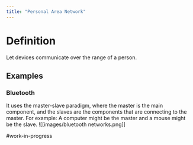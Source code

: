 ```yaml
---
title: "Personal Area Network"
---
```

# Definition
Let devices communicate over the range of a person.

## Examples

### Bluetooth
It uses the master-slave paradigm, where the master is the main component, and the slaves are the components that are connecting to the master. For example: A computer might be the master and a mouse might be the slave.
![[images/bluetooth networks.png]]

#work-in-progress 